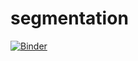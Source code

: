# segmentation
[![Binder](https://mybinder.org/badge_logo.svg)](https://mybinder.org/v2/gh/NourheneBoulares/Segmentation/main?filepath=clustering.ipynb)
